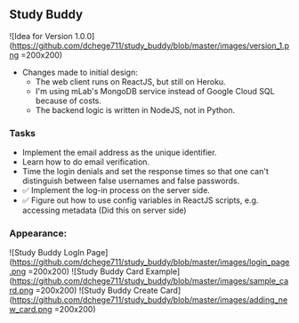 ## Study Buddy

![Idea for Version 1.0.0](https://github.com/dchege711/study_buddy/blob/master/images/version_1.png =200x200)

* Changes made to initial design:
    * The web client runs on ReactJS, but still on Heroku.
    * I'm using mLab's MongoDB service instead of Google Cloud SQL because of costs.
    * The backend logic is written in NodeJS, not in Python.

### Tasks 
* Implement the email address as the unique identifier.
* Learn how to do email verification.
* Time the login denials and set the response times so that one can't distinguish between false usernames and false passwords.
* :white_check_mark: Implement the log-in process on the server side.
* :white_check_mark: Figure out how to use config variables in ReactJS scripts, e.g. accessing metadata (Did this on server side)

### Appearance:

![Study Buddy LogIn Page](https://github.com/dchege711/study_buddy/blob/master/images/login_page.png =200x200)
![Study Buddy Card Example](https://github.com/dchege711/study_buddy/blob/master/images/sample_card.png =200x200)
![Study Buddy Create Card](https://github.com/dchege711/study_buddy/blob/master/images/adding_new_card.png =200x200)
